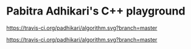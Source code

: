 # Pabitra Adhikari's C++ playground


https://travis-ci.org/padhikari/algorithm.svg?branch=master

https://travis-ci.org/padhikari/algorithm.svg?branch=master

